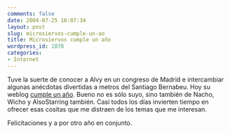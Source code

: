 ```yaml
---
comments: false
date: 2004-07-25 16:07:34
layout: post
slug: microsiervos-cumple-un-ao
title: Microsiervos cumple un año
wordpress_id: 1878
categories:
- Internet
---
```


Tuve la suerte de conocer a Alvy en un congreso de Madrid e intercambiar algunas anécdotas divertidas a metros del Santiago Bernabeu. Hoy su weblog [cumple un año](http://www.microsiervos.com/2004/07/microsiervos-cumple-un-ao.html). Bueno no es sólo suyo, sino también de Nacho, Wicho y AlsoStarring también. Casi todos los días invierten tiempo en ofrecer esas cositas que me distraen de los temas que me interesan.





Felicitaciones y a por otro año en conjunto.




 
